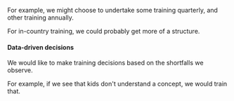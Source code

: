For example, we might choose to undertake some training quarterly, and other training annually.

For in-country training, we could probably get more of a structure.

#### Data-driven decisions
We would like to make training decisions based on the shortfalls we observe.

For example, if we see that kids don't understand a concept, we would train that.